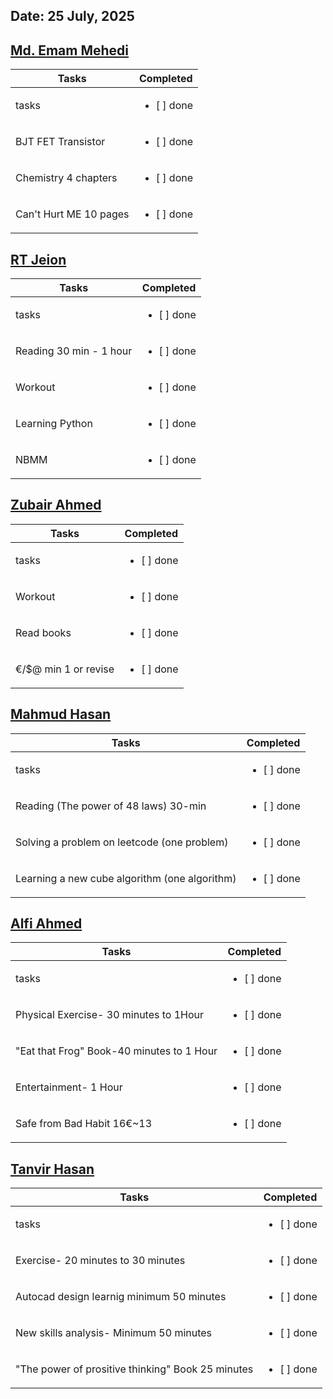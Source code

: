 ## Date: 25 July, 2025


## [Md. Emam Mehedi](https://github.com/mdemammehedi-159)
|Tasks                  |Completed                   |
|---------------------- |----------------------------|
|tasks                  | <ul><li> [ ] done</li></ul>|
|BJT FET Transistor     | <ul><li> [ ] done</li></ul>|
|Chemistry 4 chapters   | <ul><li> [ ] done</li></ul>|
|Can't Hurt ME 10 pages | <ul><li> [ ] done</li></ul>|

## [RT Jeion](https://github.com/RT-Jeion)
|Tasks                   |Completed                   |
|----------------------- |----------------------------|
|tasks                   | <ul><li> [ ] done</li></ul>|
|Reading 30 min - 1 hour | <ul><li> [ ] done</li></ul>|
|Workout                 | <ul><li> [ ] done</li></ul>|
|Learning Python         | <ul><li> [ ] done</li></ul>|
|NBMM                    | <ul><li> [ ] done</li></ul>|

## [Zubair Ahmed](https://github.com/zubair-rex)
|Tasks                |Completed                   |
|-------------------- |----------------------------|
|tasks                | <ul><li> [ ] done</li></ul>|
|Workout              | <ul><li> [ ] done</li></ul>|
|Read books           | <ul><li> [ ] done</li></ul>|
|€/$@ min 1 or revise | <ul><li> [ ] done</li></ul>|

## [Mahmud Hasan](https://github.com/mahmud1223)
|Tasks                                         |Completed                   |
|--------------------------------------------- |----------------------------|
|tasks                                         | <ul><li> [ ] done</li></ul>|
|Reading (The power of 48 laws) 30-min         | <ul><li> [ ] done</li></ul>|
|Solving a problem on leetcode (one problem)   | <ul><li> [ ] done</li></ul>|
|Learning a new cube algorithm (one algorithm) | <ul><li> [ ] done</li></ul>|

## [Alfi Ahmed](https://github.com/alfiahmed160)
|Tasks                                     |Completed                   |
|----------------------------------------- |----------------------------|
|tasks                                     | <ul><li> [ ] done</li></ul>|
|Physical Exercise- 30 minutes to 1Hour    | <ul><li> [ ] done</li></ul>|
|"Eat that Frog" Book-40 minutes to 1 Hour | <ul><li> [ ] done</li></ul>|
|Entertainment- 1 Hour                     | <ul><li> [ ] done</li></ul>|
|Safe from Bad Habit 16€~13                | <ul><li> [ ] done</li></ul>|

## [Tanvir Hasan](https://github.com/tanvir7hasan)
|Tasks                                             |Completed                   |
|------------------------------------------------- |----------------------------|
|tasks                                             | <ul><li> [ ] done</li></ul>|
|Exercise- 20 minutes to 30 minutes                | <ul><li> [ ] done</li></ul>|
|Autocad design learnig minimum 50 minutes         | <ul><li> [ ] done</li></ul>|
|New skills analysis- Minimum 50 minutes           | <ul><li> [ ] done</li></ul>|
|"The power of prositive thinking" Book 25 minutes | <ul><li> [ ] done</li></ul>|
